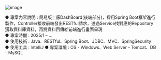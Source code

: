 ![image](https://github.com/user-attachments/assets/0d8f1a1b-32bb-4bf2-a7a7-08fd62875264)

● 專案內容說明 : 簡易版工廠DashBoard(後端部分)，採用Spring Boot框架進行製作，Controller接收前端發出RESTful請求，透過Service找對應的Repository獲取資料庫資料，再將資料回傳給前端進行畫面呈現  
● 專案時間 : 2025/1 – ...  
● 使用技術 : Java、RESTful、Spring Boot、JDBC、MVC、SpringSecurity  
● 使用工具 : IntelliJ
● 專案環境 : OS - Windows、Web Server - Tomcat、DB - MySQL  
